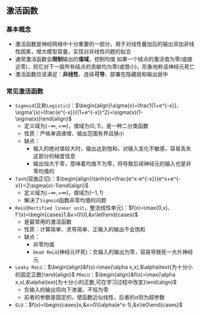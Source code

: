 ## 激活函数

### 基本概念

- 激活函数是神经网络中十分重要的一部分，用于对线性叠加后的输出添加非线性因素，增大模型容量，实现对非线性问题的拟合
- 通常激活函数会**限制**输出的**值域**，控制均值
  如果一个结点的激活值为零(或接近零)，则它对下一层所有结点的贡献均为零(或很小)，形象地称该神经元死亡
- 激活函数应该满足：**非线性**、连续**可导**、部署在隐藏层和输出层中

### 常见激活函数

- `Sigmoid`(又称`Logistic`)：$\begin{align}\sigma(x)=\frac1{1+e^{-x}}、\sigma'(x)=\frac{e^{-x}}{(1+e^{-x})^2}=\sigma(x)(1-\sigma(x))\end{align}$
  - 定义域为$(-\infty,+\infty)$，值域为$(0,1)$，是一种二分类函数
  - 性质：严格单调递增、输出范围有界且狭小
  - 缺点：
    - 输入的绝对值较大时，输出达到饱和，对输入变化不敏感，容易丢失这部分的梯度信息
    - 输出恒大于零，意味着均值不为零，将导致后续神经元的输入也是非零均值的
- `Tanh`(双曲正切)：$\begin{align}\tanh(x)=\frac{e^x-e^{-x}}{e^x+e^{-x}}=2\sigma(x)-1\end{align}$
  - 定义域为$(-\infty,+\infty)$，值域为$(-1,1)$
  - 解决了`Sigmoid`函数非零均值的问题
- `ReLU`(`Rectified linear unit`，整流线性单元)：$f(x)=\max(0,x)、f'(x)=\begin{cases}1,&x>0\\0,&x\le0\end{cases}$
  - 是最常用的激活函数
  - 性质：计算简单、求导简单、正输入的输出不会饱和
  - 缺点：
    - 非零均值
    - `Dead ReLU`(神经元坏死)：负输入的输出为零，容易导致死一大片神经元
- `Leaky ReLU`：$\begin{align}&f(x)=\max(\alpha x,x),&\alpha\text{为十分小的固定正数}\end{align}$
  `PReLU`：$\begin{align}&f(x)=\max(\alpha x,x),&\alpha\text{为十分小的正数,可在学习过程中改变}\end{align}$
  - 负输入的输出将向下渗漏，不恒为零
  - 前者的参数是固定的，使函数近似线性，后者的$\alpha$则为超参数
- `ELU`：$f(x)=\begin{cases}x,&x>0\\\alpha(e^x-1),&x\le0\end{cases}$